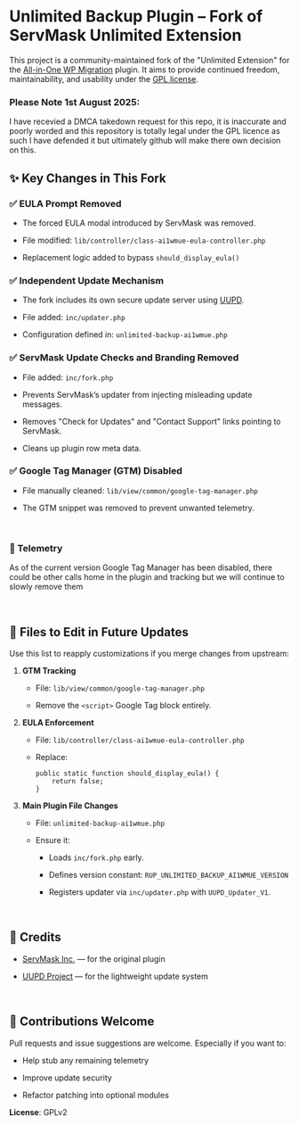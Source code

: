 Unlimited Backup Plugin – Fork of ServMask Unlimited Extension
==============================================================

This project is a community-maintained fork of the "Unlimited Extension" for the
[All-in-One WP
Migration](https://wordpress.org/plugins/all-in-one-wp-migration/) plugin. It
aims to provide continued freedom, maintainability, and usability under the [GPL
license](https://www.gnu.org/licenses/gpl-2.0.html).

### Please Note 1st August 2025:

I have recevied a DMCA takedown request for this repo, it is inaccurate and
poorly worded and this repository is totally legal under the GPL licence as such
I have defended it but ultimately github will make there own decision on this.

✨ Key Changes in This Fork
--------------------------

### ✅ EULA Prompt Removed

-   The forced EULA modal introduced by ServMask was removed.

-   File modified: `lib/controller/class-ai1wmue-eula-controller.php`

-   Replacement logic added to bypass `should_display_eula()`

### ✅ Independent Update Mechanism

-   The fork includes its own secure update server using
    [UUPD](https://github.com/stingray82/uupd).

-   File added: `inc/updater.php`

-   Configuration defined in: `unlimited-backup-ai1wmue.php`

### ✅ ServMask Update Checks and Branding Removed

-   File added: `inc/fork.php`

-   Prevents ServMask’s updater from injecting misleading update messages.

-   Removes "Check for Updates" and "Contact Support" links pointing to
    ServMask.

-   Cleans up plugin row meta data.

### ✅ Google Tag Manager (GTM) Disabled

-   File manually cleaned: `lib/view/common/google-tag-manager.php`

-   The GTM snippet was removed to prevent unwanted telemetry.

 

### 🔐 Telemetry

As of the current version Google Tag Manager has been disabled, there could be
other calls home in the plugin and tracking but we will continue to slowly
remove them

 

📁 Files to Edit in Future Updates
---------------------------------

Use this list to reapply customizations if you merge changes from upstream:

1.  **GTM Tracking**

    -   File: `lib/view/common/google-tag-manager.php`

    -   Remove the `<script>` Google Tag block entirely.

2.  **EULA Enforcement**

    -   File: `lib/controller/class-ai1wmue-eula-controller.php`

    -   Replace:

        ~~~~~~~~~~~~~~~~~~~~~~~~~~~~~~~~~~~~~~~~~~~~~~~~~~~~~~~~~~~~~~~~~~~~~~~~
        public static function should_display_eula() {
            return false;
        }
        ~~~~~~~~~~~~~~~~~~~~~~~~~~~~~~~~~~~~~~~~~~~~~~~~~~~~~~~~~~~~~~~~~~~~~~~~

3.  **Main Plugin File Changes**

    -   File: `unlimited-backup-ai1wmue.php`

    -   Ensure it:

        -   Loads `inc/fork.php` early.

        -   Defines version constant: `RUP_UNLIMITED_BACKUP_AI1WMUE_VERSION`

        -   Registers updater via `inc/updater.php` with `UUPD_Updater_V1`.

 

🙌 Credits
---------

-   [ServMask Inc.](https://servmask.com/) — for the original plugin

-   [UUPD Project](https://github.com/stingray82/uupd) — for the lightweight
    update system

 

🤝 Contributions Welcome
-----------------------

Pull requests and issue suggestions are welcome. Especially if you want to:

-   Help stub any remaining telemetry

-   Improve update security

-   Refactor patching into optional modules

**License**: GPLv2
